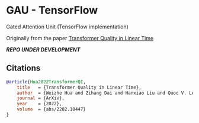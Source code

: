 # GAU - TensorFlow
Gated Attention Unit (TensorFlow implementation)

Originally from the paper [Transformer Quality in Linear Time](https://arxiv.org/pdf/2202.10447.pdf)

__*REPO UNDER DEVELOPMENT*__

## Citations

```bibtex
@article{Hua2022TransformerQI,
    title   = {Transformer Quality in Linear Time},
    author  = {Weizhe Hua and Zihang Dai and Hanxiao Liu and Quoc V. Le},
    journal = {ArXiv},
    year    = {2022},
    volume  = {abs/2202.10447}
}
```
